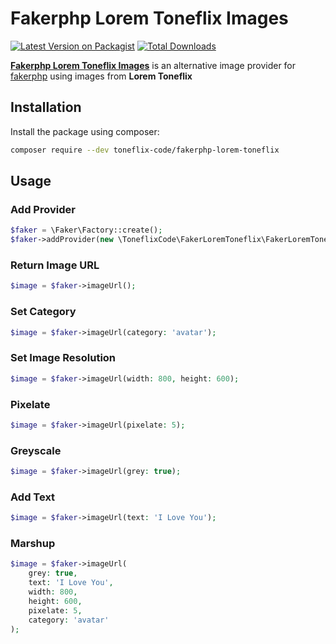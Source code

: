 # Fakerphp Lorem Toneflix Images

[![Latest Version on Packagist](https://img.shields.io/packagist/v/toneflix-code/fakerphp-lorem-toneflix.svg?style=flat-square)](https://packagist.org/packages/toneflix-code/fakerphp-lorem-toneflix)
[![Total Downloads](https://img.shields.io/packagist/dt/toneflix-code/fakerphp-lorem-toneflix.svg?style=flat-square)](https://packagist.org/packages/toneflix-code/fakerphp-lorem-toneflix)

**[Fakerphp Lorem Toneflix Images](https://github.com/toneflix/fakerphp-lorem-toneflix)** is an alternative image provider for [fakerphp](https://github.com/fakerphp/faker) using images from **Lorem Toneflix**

## Installation

Install the package using composer:

```bash
composer require --dev toneflix-code/fakerphp-lorem-toneflix
```

## Usage

### Add Provider

```php
$faker = \Faker\Factory::create();
$faker->addProvider(new \ToneflixCode\FakerLoremToneflix\FakerLoremToneflixProvider($faker));
```

### Return Image URL

```php
$image = $faker->imageUrl();
```

### Set Category

```php
$image = $faker->imageUrl(category: 'avatar');
```

### Set Image Resolution

```php
$image = $faker->imageUrl(width: 800, height: 600);
```

### Pixelate

```php
$image = $faker->imageUrl(pixelate: 5);
```

### Greyscale

```php
$image = $faker->imageUrl(grey: true);
```

### Add Text

```php
$image = $faker->imageUrl(text: 'I Love You');
```

### Marshup

```php
$image = $faker->imageUrl(
    grey: true,
    text: 'I Love You',
    width: 800,
    height: 600,
    pixelate: 5,
    category: 'avatar'
);
```
